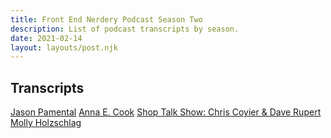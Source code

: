 ```yaml
---
title: Front End Nerdery Podcast Season Two
description: List of podcast transcripts by season.
date: 2021-02-14
layout: layouts/post.njk
---
```


## Transcripts

[Jason Pamental](https://toddl.dev/podcast/transcripts/pamental)
[Anna E. Cook](https://toddl.dev/podcast/transcripts/cook)
[Shop Talk Show: Chris Coyier & Dave Rupert](https://toddl.dev/podcast/transcripts/shoptalkshow)
[Molly Holzschlag](https://toddl.dev/podcast/transcripts/holzschlag)
<!-- [Chris Ferdinandi](https://toddl.dev/podcast/transcripts/ferdinandi) -->

